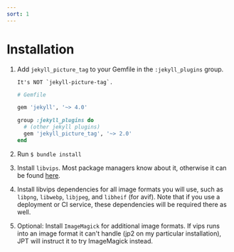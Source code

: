 ```yaml
---
sort: 1
---
```


# Installation

1. Add `jekyll_picture_tag` to your Gemfile in the `:jekyll_plugins` group.

    ```note
    It's NOT `jekyll-picture-tag`.
    ```

    ```ruby
    # Gemfile

    gem 'jekyll', '~> 4.0'

    group :jekyll_plugins do
      # (other jekyll plugins)
      gem 'jekyll_picture_tag', '~> 2.0'
    end
    ```

2. Run `$ bundle install`
3. Install `libvips`. Most package managers know about it, otherwise it can be found
   [here](https://libvips.github.io/libvips/install.html).
4. Install libvips dependencies for all image formats you will use, such as `libpng`, `libwebp`,
   `libjpeg`, and `libheif` (for avif). Note that if you use a deployment or CI service, these
   dependencies will be required there as well.
5. Optional: Install `ImageMagick` for additional image formats. If vips runs into an image format
   it can't handle (jp2 on my particular installation), JPT will instruct it to try ImageMagick
   instead.
